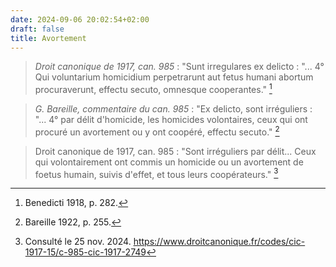 ```yaml
---
date: 2024-09-06 20:02:54+02:00
draft: false
title: Avortement
---
```





> *Droit canonique de 1917, can. 985* : "Sunt irregulares ex delicto : "... 4° Qui voluntarium homicidium perpetrarunt aut fetus humani abortum procuraverunt, effectu secuto, omnesque cooperantes." [^1]

[^1]: Benedicti 1918, p. 282.

> *G. Bareille, commentaire du can. 985* : "Ex delicto, sont irréguliers : "... 4° par délit d'homicide, les homicides volontaires, ceux qui ont procuré un avortement ou y ont coopéré, effectu secuto." [^2]

[^2]: Bareille 1922, p. 255.


> Droit canonique de 1917, can. 985 : "Sont irréguliers par délit... Ceux qui volontairement ont commis un homicide ou un avortement de foetus humain, suivis d'effet, et tous leurs coopérateurs." [^3]

[^3]: Consulté le 25 nov. 2024. https://www.droitcanonique.fr/codes/cic-1917-15/c-985-cic-1917-2749
